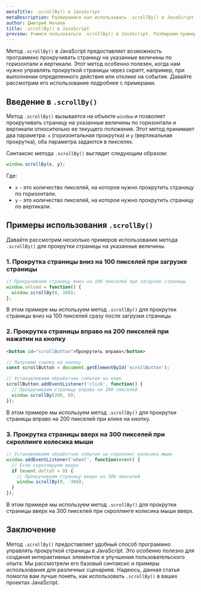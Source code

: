 ```yaml
---
metaTitle: .scrollBy() в JavaScript
metaDescription: Разбираемся как использовать .scrollBy() в JavaScript
author: Дмитрий Нечаев
title: .scrollBy() в JavaScript
preview: Учимся пользоваться .scrollBy() в JavaScript. Разбираем примеры использования
---
```


Метод `.scrollBy()` в JavaScript предоставляет возможность программно прокручивать страницу на указанные величины по горизонтали и вертикали. Этот метод особенно полезен, когда нам нужно управлять прокруткой страницы через скрипт, например, при выполнении определенного действия или отклике на событие. Давайте рассмотрим его использование подробнее с примерами.

## Введение в `.scrollBy()`

Метод `.scrollBy()` вызывается на объекте `window` и позволяет прокручивать страницу на указанные величины по горизонтали и вертикали относительно ее текущего положения. Этот метод принимает два параметра: `x` (горизонтальная прокрутка) и `y` (вертикальная прокрутка), оба параметра задаются в пикселях.

Синтаксис метода `.scrollBy()` выглядит следующим образом:

```jsx
window.scrollBy(x, y);

```

Где:

- `x` - это количество пикселей, на которое нужно прокрутить страницу по горизонтали.
- `y` - это количество пикселей, на которое нужно прокрутить страницу по вертикали.

## Примеры использования `.scrollBy()`

Давайте рассмотрим несколько примеров использования метода `.scrollBy()` для прокрутки страницы на указанные величины.

### 1. Прокрутка страницы вниз на 100 пикселей при загрузке страницы

```jsx
// Прокручиваем страницу вниз на 100 пикселей при загрузке страницы
window.onload = function() {
  window.scrollBy(0, 100);
};

```

В этом примере мы используем метод `.scrollBy()` для прокрутки страницы вниз на 100 пикселей сразу после загрузки страницы.

### 2. Прокрутка страницы вправо на 200 пикселей при нажатии на кнопку

```html
<button id="scrollButton">Прокрутить вправо</button>

```

```jsx
// Получаем ссылку на кнопку
const scrollButton = document.getElementById('scrollButton');

// Устанавливаем обработчик события на клик
scrollButton.addEventListener('click', function() {
  // Прокручиваем страницу вправо на 200 пикселей
  window.scrollBy(200, 0);
});

```

В этом примере мы используем метод `.scrollBy()` для прокрутки страницы вправо на 200 пикселей при клике на кнопку.

### 3. Прокрутка страницы вверх на 300 пикселей при скроллинге колесика мыши

```jsx
// Устанавливаем обработчик события на скроллинг колесика мыши
window.addEventListener('wheel', function(event) {
  // Если скроллируем вверх
  if (event.deltaY < 0) {
    // Прокручиваем страницу вверх на 300 пикселей
    window.scrollBy(0, -300);
  }
});

```

В этом примере мы используем метод `.scrollBy()` для прокрутки страницы вверх на 300 пикселей при скроллинге колесика мыши вверх.

## Заключение

Метод `.scrollBy()` предоставляет удобный способ программно управлять прокруткой страницы в JavaScript. Это особенно полезно для создания интерактивных элементов и улучшения пользовательского опыта. Мы рассмотрели его базовый синтаксис и примеры использования для различных сценариев. Надеюсь, данная статья помогла вам лучше понять, как использовать `.scrollBy()` в ваших проектах JavaScript.